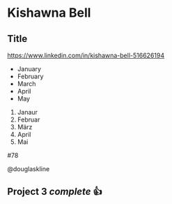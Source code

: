 # Kishawna Bell
## Title
https://www.linkedin.com/in/kishawna-bell-516626194
* January 
* February 
* March
* April
* May
1. Janaur
2. Februar
3. März
4. April
5. Mai


#78

@douglaskline

## Project 3 *complete* :+1:
